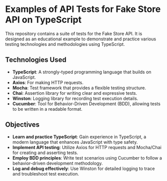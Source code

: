 
# Examples of API Tests for Fake Store API on TypeScript

This repository contains a suite of tests for the Fake Store API. It is designed as an educational example to demonstrate and practice various testing technologies and methodologies using TypeScript.

## Technologies Used

- **TypeScript**: A strongly-typed programming language that builds on JavaScript.
- **Axios**: For making HTTP requests.
- **Mocha**: Test framework that provides a flexible testing structure.
- **Chai**: Assertion library for writing clear and expressive tests.
- **Winston**: Logging library for recording test execution details.
- **Cucumber**: Tool for Behavior-Driven Development (BDD), allowing tests to be written in a readable format.

## Objectives

- **Learn and practice TypeScript**: Gain experience in TypeScript, a modern language that enhances JavaScript with type safety.
- **Implement API testing**: Utilize Axios for HTTP requests and Mocha/Chai for creating and asserting tests.
- **Employ BDD principles**: Write test scenarios using Cucumber to follow a behavior-driven development methodology.
- **Log and debug effectively**: Use Winston for detailed logging to trace and troubleshoot test execution.
